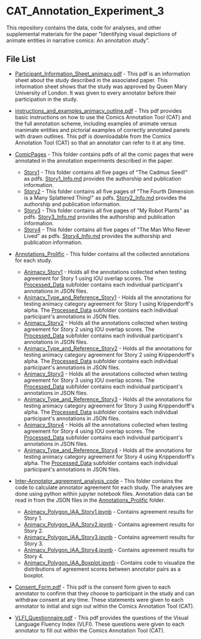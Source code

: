 # CAT_Annotation_Experiment_3

This repository contains the data, code for analyses, and other supplemental materials for the paper "Identifying visual depictions of animate entities in narrative comics: An annotation study".

## File List

* [Participant_Information_Sheet_animacy.pdf](Participant_Information_Sheet_animacy.pdf) - This pdf is an information sheet about the study described in the associated paper. This information sheet shows that the study was approved by Queen Mary University of London. It was given to every annotator before their participation in the study.

* [instructions_and_examples_animacy_outline.pdf](instructions_and_examples_animacy_outline.pdf) - This pdf provides basic instructions on how to use the Comics Annotation Tool (CAT) and the full annotation scheme, including examples of animate versus inanimate entities and pictorial examples of correctly annotated panels with drawn outlines. This pdf is downloadable from the Comics Annotation Tool (CAT) so that an annotator can refer to it at any time.

* [ComicPages](ComicPages) - This folder contains pdfs of all the comic pages that were annotated in the annotation experiments described in the paper. 

  * [Story1](ComicPages/Story1) - This folder contains all five pages of "The Cadmus Seed!" as pdfs. [Story1_Info.md](ComicPages/Story1/Story1_Info.md) provides the authorship and publication information. 
  * [Story2](ComicPages/Story2) - This folder contains all five pages of "The Fourth Dimension is a Many Splattered Thing!" as pdfs. [Story2_Info.md](ComicPages/Story2/Story2_Info.md) provides the authorship and publication information.
  * [Story3](ComicPages/Story3) - This folder contains all five pages of "My Robot Plants" as pdfs. [Story3_Info.md](ComicPages/Story3/Story3_Info.md) provides the authorship and publication information.
  * [Story4](ComicPages/Story4) - This folder contains all five pages of "The Man Who Never Lived" as pdfs. [Story4_Info.md](ComicPages/Story4/Story4_Info.md) provides the authorship and publication information.
 
* [Annotations_Prolific](Annotations_Prolific) - This folder contains all the collected annotations for each study.
  
  * [Animacy_Story1](Annotations_Prolific/Animacy_Story1) - Holds all the annotations collected when testing agreement for Story 1 using IOU overlap scores. The [Processed_Data](Annotations_Prolific/Animacy_Story1/Processed_Data) subfolder contains each individual participant's annotations in JSON files.
  * [Animacy_Type_and_Reference_Story1](Annotations_Prolific/Animacy_Type_and_Reference_Story1) - Holds all the annotations for testing animacy category agreement for Story 1 using Krippendorff's alpha. The [Processed_Data](Annotations_Prolific/Animacy_Type_and_Reference_Story1/Processed_Data) subfolder contains each individual participant's annotations in JSON files.
  * [Animacy_Story2](Annotations_Prolific/Animacy_Story2) - Holds all the annotations collected when testing agreement for Story 2 using IOU overlap scores. The [Processed_Data](Annotations_Prolific/Animacy_Story2/Processed_Data) subfolder contains each individual participant's annotations in JSON files.
  * [Animacy_Type_and_Reference_Story2](Annotations_Prolific/Animacy_Type_and_Reference_Story2) - Holds all the annotations for testing animacy category agreement for Story 2 using Krippendorff's alpha. The [Processed_Data](Annotations_Prolific/Animacy_Type_and_Reference_Story2/Processed_Data) subfolder contains each individual participant's annotations in JSON files.
  * [Animacy_Story3](Annotations_Prolific/Animacy_Story3) - Holds all the annotations collected when testing agreement for Story 3 using IOU overlap scores. The [Processed_Data](Annotations_Prolific/Animacy_Story3/Processed_Data) subfolder contains each individual participant's annotations in JSON files.
  * [Animacy_Type_and_Reference_Story3](Annotations_Prolific/Animacy_Type_and_Reference_Story3) - Holds all the annotations for testing animacy category agreement for Story 3 using Krippendorff's alpha. The [Processed_Data](Annotations_Prolific/Animacy_Type_and_Reference_Story3/Processed_Data) subfolder contains each individual participant's annotations in JSON files.
  * [Animacy_Story4](Annotations_Prolific/Animacy_Story4) - Holds all the annotations collected when testing agreement for Story 4 using IOU overlap scores. The [Processed_Data](Annotations_Prolific/Animacy_Story4/Processed_Data) subfolder contains each individual participant's annotations in JSON files.
  * [Animacy_Type_and_Reference_Story4](Annotations_Prolific/Animacy_Type_and_Reference_Story4) - Holds all the annotations for testing animacy category agreement for Story 4 using Krippendorff's alpha. The [Processed_Data](Annotations_Prolific/Animacy_Type_and_Reference_Story4/Processed_Data) subfolder contains each individual participant's annotations in JSON files.

 
* [Inter-Annotator_agreement_analysis_code](Inter-Annotator_agreement_analysis_code) - This folder contains the code to calculate annotator agreement for each study. The analyses are done using python within jupyter notebook files. Annotation data can be read in from the JSON files in the [Annotations_Prolific](Annotations_Prolific) folder. 

  * [Animacy_Polygon_IAA_Story1.ipynb](Inter-Annotator_agreement_analysis_code/Animacy_Polygon_IAA_Story1.ipynb) - Contains agreement results for Story 1.
  * [Animacy_Polygon_IAA_Story2.ipynb](Inter-Annotator_agreement_analysis_code/Animacy_Polygon_IAA_Story2.ipynb) - Contains agreement results for Story 2.
  * [Animacy_Polygon_IAA_Story3.ipynb](Inter-Annotator_agreement_analysis_code/Animacy_Polygon_IAA_Story3.ipynb) - Contains agreement results for Story 3.
  * [Animacy_Polygon_IAA_Story4.ipynb](Inter-Annotator_agreement_analysis_code/Animacy_Polygon_IAA_Story4.ipynb) - Contains agreement results for Story 4.
  * [Animacy_Polygon_IAA_Boxplot.ipynb](Inter-Annotator_agreement_analysis_code/Animacy_Polygon_IAA_Boxplot.ipynb) - Contains code to visualize the distributions of agreement scores between annotator pairs as a boxplot. 

  
* [Consent_Form.pdf](Consent_Form.pdf) - This pdf is the consent form given to each annotator to confirm that they choose to participant in the study and can withdraw consent at any time. These statements were given to each annotator to initial and sign out within the Comics Annotation Tool (CAT).

* [VLFI_Questionnaire.pdf](VLFI_Questionnaire.pdf) - This pdf provides the questions of the Visual Language Fluency Index (VLFI). These questions were given to each annotator to fill out within the Comics Annotation Tool (CAT).  
